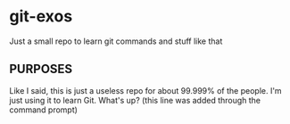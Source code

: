 # git-exos
Just a small repo to learn git commands and stuff like that

## PURPOSES

Like I said, this is just a useless repo for about 99.999% of the people.
I'm just using it to learn Git.
What's up? (this line was added through the command prompt)
